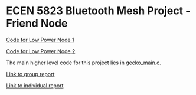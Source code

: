 # ECEN 5823 Bluetooth Mesh Project - Friend Node

[Code for Low Power Node 1](https://github.com/CU-ECEN-5823/course-project-omraheja)

[Code for Low Power Node 2](https://github.com/CU-ECEN-5823/course-project-AmoghShrikhande)

The main higher level code for this project lies in [gecko_main.c](https://github.com/CU-ECEN-5823/course-project-MohitRane8/blob/master/gecko_main.c).

[Link to group report](https://docs.google.com/document/d/1R1eXeu73rT5qerNNjkkjfaU8d4dDdhMGX4tJ_LX3e94/edit)

[Link to individual report](https://docs.google.com/document/d/1NBM77vrFWzWBoXy0kWyAOh5fD9DEhFWCa_TdBu3d3-8/edit)
